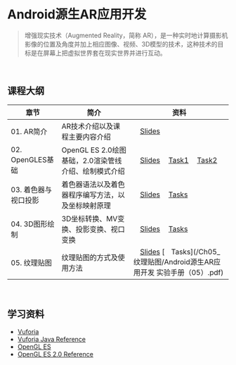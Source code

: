 # Android源生AR应用开发

> 增强现实技术（Augmented Reality，简称 AR），是一种实时地计算摄影机影像的位置及角度并加上相应图像、视频、3D模型的技术，这种技术的目标是在屏幕上把虚拟世界套在现实世界并进行互动。

&nbsp;

## 课程大纲

| 章节 | 简介 | 资料 |
|-----|-----|-----|
|01. AR简介|AR技术介绍以及课程主要内容介绍|[<img src="https://raw.githubusercontent.com/TelerikAcademy/Common/master/icons/presentation.png" height="15" />Slides](/Ch01_AR简介/01-AR简介.pdf)|
|02. OpenGLES基础|OpenGL ES 2.0绘图基础，2.0渲染管线介绍、绘制模式介绍|[<img src="https://raw.githubusercontent.com/TelerikAcademy/Common/master/icons/presentation.png" height="15" />Slides](/Ch02_OpenGLES基础/02-OpenGLES基础.pdf)  [<img src="https://raw.githubusercontent.com/TelerikAcademy/Common/master/icons/homework.png" height="15">Task1](/Ch02_OpenGLES基础/Android源生AR应用开发实验手册（01）.pdf)  [<img src="https://raw.githubusercontent.com/TelerikAcademy/Common/master/icons/homework.png" height="15">Task2](/Ch02_OpenGLES基础/Android源生AR应用开发实验手册（02）.pdf)|
|03. 着色器与视口投影|着色器语法以及着色器程序编写方法，以及坐标映射原理|[<img src="https://raw.githubusercontent.com/TelerikAcademy/Common/master/icons/presentation.png" height="15" />Slides](/Ch03_着色器与视口投影/03-着色器与视口投影.pdf)  [<img src="https://raw.githubusercontent.com/TelerikAcademy/Common/master/icons/homework.png" height="15">Tasks](/Ch03_着色器与视口投影/Android源生AR应用开发实验手册（03）.pdf)|
|04. 3D图形绘制|3D坐标转换、MV变换、投影变换、视口变换|[<img src="https://raw.githubusercontent.com/TelerikAcademy/Common/master/icons/presentation.png" height="15" />Slides](/Ch04_3D图形绘制/04-3D图形绘制.pdf)  [<img src="https://raw.githubusercontent.com/TelerikAcademy/Common/master/icons/homework.png" height="15">Tasks](/Ch04_3D图形绘制/Android源生AR应用开发实验手册（04）.pdf)|
|05. 纹理贴图|纹理贴图的方式及使用方法|[<img src="https://raw.githubusercontent.com/TelerikAcademy/Common/master/icons/presentation.png" height="15" />Slides](/Ch05_纹理贴图/05-纹理贴图.pdf)  [<img src="https://raw.githubusercontent.com/TelerikAcademy/Common/master/icons/homework.png" height="15">Tasks](/Ch05_纹理贴图/Android源生AR应用开发 实验手册（05）.pdf)|

&nbsp;

## 学习资料

- [Vuforia](https://developer.vuforia.com/)
- [Vuforia Java Reference](https://library.vuforia.com/reference/api/java/index.html)
- [OpenGL ES](https://www.khronos.org/opengles/)
- [OpenGL ES 2.0 Reference](https://www.khronos.org/registry/OpenGL-Refpages/es2.0/)

